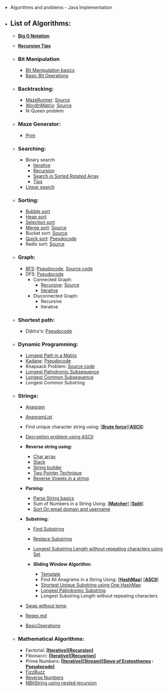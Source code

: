 * Algorithms and problems - Java Implementation
* ## List of Algorithms:
	
	* [**Big O Notation**](https://github.com/pratham87/Algorithms/blob/master/src/main/java/bigONotation/BigO.md)
	* [**Recursion Tips**](https://github.com/pratham87/Algorithms/blob/master/src/main/java/recursion/tips.md)
	
	* ### **Bit Manipulation**
		* [Bit Manipulation basics](https://github.com/pratham87/Algorithms/blob/master/src/main/java/bitManipulation/BitManipulation.md)
		* [Basic Bit Operations](https://github.com/pratham87/Algorithms/blob/master/src/main/java/bitManipulation/BasicBitOperations.java)
	
	* ### **Backtracking:**
		* [MazeRunner](https://github.com/pratham87/Algorithms/blob/master/src/main/java/backtracking/MazeRunner.java): [Source](http://algorithms.tutorialhorizon.com/backtracking-rat-in-a-maze-puzzle/)
		* [WordInMatrix](https://github.com/pratham87/Algorithms/blob/master/src/main/java/backtracking/WordInMatrix.java): [Source](http://algorithms.tutorialhorizon.com/backtracking-search-a-word-in-a-matrix/)
		* N-Queen problem
		
	* ### **Maze Generator:**
		* [Prim](https://github.com/pratham87/Algorithms/blob/master/src/main/java/mazeGenerator/Prim.java)
		
	* ### **Searching:**
		* Binary search
			* [Iterative](https://github.com/pratham87/Algorithms/blob/master/src/main/java/searching/BinarySearchUsingIterations.java)
			* [Recursion](https://github.com/pratham87/Algorithms/blob/master/src/main/java/searching/BinarySearchUsingRecursion.java)
			* [Search in Sorted Rotated Array](https://github.com/pratham87/Algorithms/blob/master/src/main/java/searching/SearchInSortedRotatedArray.java)
			* [Tips](https://github.com/pratham87/Algorithms/blob/master/src/main/java/searching/BinarySearch.md)
		* [Linear search](https://github.com/pratham87/Algorithms/blob/master/src/main/java/searching/LinearSearch.java)
	
	* ### **Sorting:**
		* [Bubble sort](https://github.com/pratham87/Algorithms/blob/master/src/main/java/sorting/BubbleSort.java)
		* [Heap sort](https://github.com/pratham87/Algorithms/blob/master/src/main/java/sorting/HeapSort.java)
		* [Selection sort](https://github.com/pratham87/Algorithms/blob/master/src/main/java/sorting/SelectionSort.java)
		* [Merge sort](https://github.com/pratham87/Algorithms/blob/master/src/main/java/sorting/MergeSort.java): [Source](http://quiz.geeksforgeeks.org/merge-sort/)
		* Bucket sort: [Source](http://www.growingwiththeweb.com/2015/06/bucket-sort.html#code)
		* [Quick sort](https://github.com/pratham87/Algorithms/blob/master/src/main/java/sorting/QuickSort.java): [Pseudocode](https://en.wikipedia.org/wiki/Quicksort)
		* Radix sort: [Source](http://www.geeksforgeeks.org/radix-sort/)
	* ### **Graph:**
		* [BFS](https://github.com/pratham87/Algorithms/blob/master/src/main/java/graph/BFSIterative.java): [Pseudocode](https://en.wikipedia.org/wiki/Breadth-first_search), [Source code](http://www.geeksforgeeks.org/breadth-first-traversal-for-a-graph/)
		* DFS: [Pseudocode](https://en.wikipedia.org/wiki/Depth-first_search)
		  * Connected Graph:
		    * [Recursive](https://github.com/pratham87/Algorithms/blob/master/src/main/java/graph/DFSRecursive.java): [Source](http://www.geeksforgeeks.org/depth-first-traversal-for-a-graph/)
		    * [Iterative](https://github.com/pratham87/Algorithms/blob/master/src/main/java/graph/DFSIterative.java)
		  * Disconnected Graph:
		     * Recursive
		     * Iterative
		
	* ### **Shortest path:**
		* Dijktra's: [Pseudocode](https://en.wikipedia.org/wiki/Dijkstra's_algorithm)
	
    * ### **Dynamic Programming:**
		* [Longest Path in a Matrix](https://github.com/pratham87/Algorithms/blob/master/src/main/java/dynamicProgramming/LongestPathInMatrix.java)
		* [Kadane](https://github.com/pratham87/Algorithms/blob/master/src/main/java/dynamicProgramming/Kadane.java): [Pseudocode](https://en.wikipedia.org/wiki/Maximum_subarray_problem)
		* Knapsack Problem: [Source code](http://www.geeksforgeeks.org/dynamic-programming-set-10-0-1-knapsack-problem/)
		* [Longest Palindromic Subsequence](https://github.com/pratham87/Algorithms/blob/master/src/main/java/dynamicProgramming/LongestPalindromicSubsequence.java)
		* [Longest Common Subsequence](https://github.com/pratham87/Algorithms/blob/master/src/main/java/dynamicProgramming/LongestCommonSubsequence.java)
		* Longest Common Substring
	
	* ### **Strings:**
    	* [Anagram](https://github.com/pratham87/Algorithms/blob/master/src/main/java/strings/Anagram.java)
	    * [AnagramList](https://github.com/pratham87/Algorithms/blob/master/src/main/java/strings/AnagramList.java)
    	* Find unique character string using: [[**Brute force**](https://github.com/pratham87/Algorithms/blob/master/src/main/java/strings/FindUniqueCharacterStringUsing2Pointer.java)][[**ASCII**](https://github.com/pratham87/Algorithms/blob/master/src/main/java/strings/FindUniqueCharacterStringUsingASCIIcode.java)]
    	* [Decryption problem using ASCII](https://github.com/pratham87/Algorithms/blob/master/src/main/java/strings/DecryptionProblem.java)
	    * **Reverse string using:**
     		* [Char array](https://github.com/pratham87/Algorithms/blob/master/src/main/java/strings/ReverseStringUsingCharArray.java)
      		* [Stack](https://github.com/pratham87/Algorithms/blob/master/src/main/java/strings/ReverseStringUsingStack.java)
      		* [String builder](https://github.com/pratham87/Algorithms/blob/master/src/main/java/strings/ReverseStringUsingStringBuilder.java)
      		* [Two Pointer Technique](https://github.com/pratham87/Algorithms/blob/master/src/main/java/strings/ReverseStringUsingTwoPointerTechnique.java)
      		* [Reverse Vowels in a string](https://github.com/pratham87/Algorithms/blob/master/src/main/java/strings/ReverseVowelsInAString.java)
    	
        * **Parsing:**
        	* [Parse String basics](https://github.com/pratham87/Algorithms/blob/master/src/main/java/strings/ParseStrings.java)
        	* Sum of Numbers in a String Using: [[**Matcher**](https://github.com/pratham87/Algorithms/blob/master/src/main/java/strings/SumOfNumbersInStringUsingMatcher.java)] [[**Split**](https://github.com/pratham87/Algorithms/blob/master/src/main/java/strings/SumOfNumbersInStringUsingSplit.java)]
        	* [Sort On email domain and username](https://github.com/pratham87/Algorithms/blob/master/src/main/java/strings/SortOnDomainAndUsername.java) 
    	 
    	* **Substring:**
       		* [Find Substring](https://github.com/pratham87/Algorithms/blob/master/src/main/java/strings/FindSubString.java)
       		* [Replace Substring](https://github.com/pratham87/Algorithms/blob/master/src/main/java/strings/ReplaceSubstring.java)
       		* [Longest Substring Length without repeating characters using Set](https://github.com/pratham87/Algorithms/blob/master/src/main/java/strings/LongestSubstringLength.java)
       		
       		* **Sliding Window Algorithm:**
       			* [Template](https://discuss.leetcode.com/topic/68976/sliding-window-algorithm-template-to-solve-all-the-leetcode-substring-search-problem)
       			* Find All Anagrams in a String Using: [[**HashMap**](https://github.com/pratham87/Algorithms/blob/master/src/main/java/strings/FindAnagramsUsingHashMap.java)] [[**ASCII**](https://github.com/pratham87/Algorithms/blob/master/src/main/java/strings/FindAnagramsUsingASCII.java)]
       			* [Shortest Unique Substring using One HashMap](https://github.com/pratham87/Algorithms/blob/master/src/main/java/strings/ShortestUniqueSubstring.java)
       			* [Longest Palindromic Substring](https://github.com/pratham87/Algorithms/blob/master/src/main/java/strings/LongestPalindromicSubstring.java)
       			* Longest Substring Length without repeating characters
    	* [Swap without temp](https://github.com/pratham87/Algorithms/blob/master/src/main/java/strings/SwapStringsWithoutTemp.java)
    	* [Regex.md](https://github.com/pratham87/Algorithms/blob/master/src/main/java/strings/Regex.md)
	    * [BasicOperations](https://github.com/pratham87/Algorithms/blob/master/src/main/java/strings/StringProblems.md)
		
	* ### **Mathematical Algorithms:**
		* Factorial: **[[Iterative](https://github.com/pratham87/Algorithms/blob/master/src/main/java/math/Factorial.java)][[Recursion](https://github.com/pratham87/Algorithms/blob/master/src/main/java/math/FactorialUsingRecursion.java)]**
        * Fibonacci: **[[Iterative](https://github.com/pratham87/Algorithms/blob/master/src/main/java/math/FibonacciIterativeWay.java)][[Recusrion](https://github.com/pratham87/Algorithms/blob/master/src/main/java/math/Fibonacci.java)]**
        * Prime Numbers: **[[Iterative](https://github.com/pratham87/Algorithms/blob/master/src/main/java/math/GeneratePrimeNumbersExample.java)][[Stream](https://github.com/pratham87/Algorithms/blob/master/src/main/java/math/PrimeNumberUsingStream.java)][[Sieve of Eratosthenes](https://github.com/pratham87/Algorithms/blob/master/src/main/java/math/SieveOfEratosthenes.java) : [Pseudocode](https://en.wikipedia.org/wiki/Sieve_of_Eratosthenes)]**
		* [FizzBuzz](https://github.com/pratham87/Algorithms/blob/master/src/main/java/math/FizzBuzz.java)
		* [Reverse Numbers](https://github.com/pratham87/Algorithms/blob/master/src/main/java/math/ReverseNumber.java)
		* [NBitString using nested recursion](https://github.com/pratham87/Algorithms/blob/master/src/main/java/math/NBitString.java)
